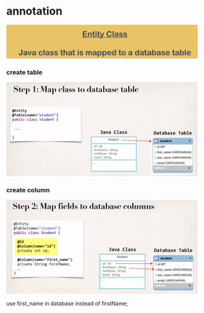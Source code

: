 # annotation

![](../.gitbook/assets/image%20%2877%29.png)

### create table

![](../.gitbook/assets/image%20%2885%29.png)

### create column

![](../.gitbook/assets/image%20%2872%29.png)

use first\_name in database instead of firstName;






